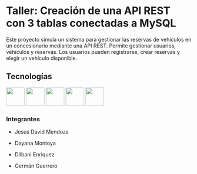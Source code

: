   
  

#  Taller: Creación de una API REST con 3 tablas conectadas a MySQL

Este proyecto simula un sistema para gestionar las reservas de vehículos en un concesionario mediante una API REST.  Permite gestionar usuarios, vehículos y reservas. Los usuarios pueden registrarse, crear reservas y elegir un vehículo disponible.

## Tecnologías 
 
<p align="left">
<img  height ="50" src="https://img.shields.io/badge/TypeScript-blue?logo=typescript&logoColor=white" />
<img  height = "50" src  ="https://img.shields.io/badge/MySQL2-MySQL?logo=mysql&logoColor=white&labelColor=black&color=white
" />
<img height ="50" src ="https://img.shields.io/badge/Express-Express?logo=express&logoColor=white&logoSize=height%3D50&labelColor=black&color=white
"/>
<img height ="50" src="https://img.shields.io/badge/npm-red?logo=npm&logoColor=white" />
<img height= "50" src = https://img.shields.io/badge/Node.js-339933?style=for-the-badge&logo=nodedotjs&logoColor=white />

</p>

### Integrantes

- Jesus David Mendoza

- Dayana Montoya

- Dilbani Enriquez

- Germán  Guerrero 
  